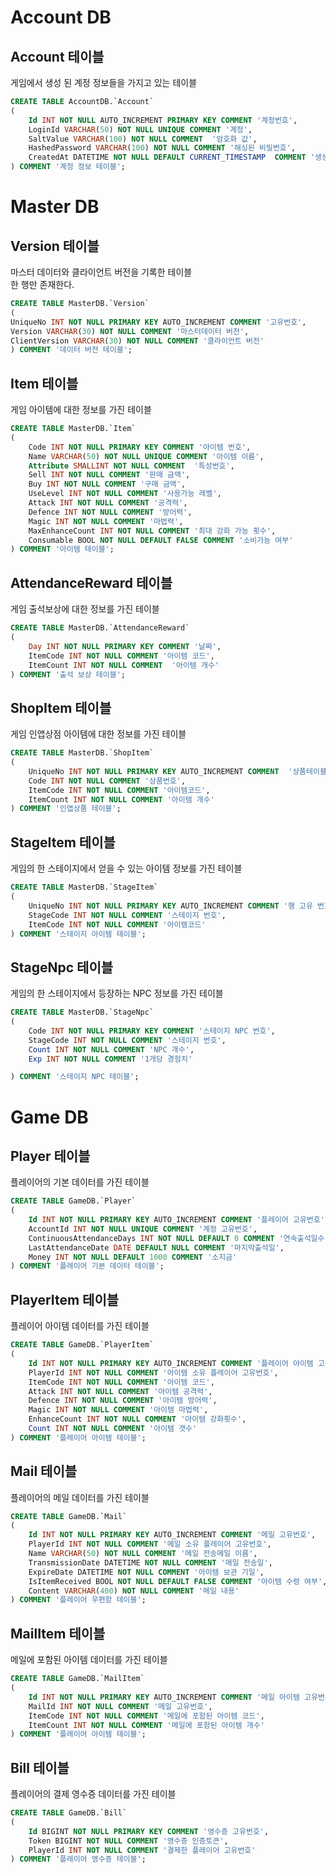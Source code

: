 # Account DB

## Account 테이블
게임에서 생성 된 계정 정보들을 가지고 있는 테이블

```sql
CREATE TABLE AccountDB.`Account`
(
    Id INT NOT NULL AUTO_INCREMENT PRIMARY KEY COMMENT '계정번호',
    LoginId VARCHAR(50) NOT NULL UNIQUE COMMENT '계정',
    SaltValue VARCHAR(100) NOT NULL COMMENT  '암호화 값',
    HashedPassword VARCHAR(100) NOT NULL COMMENT '해싱된 비밀번호',
    CreatedAt DATETIME NOT NULL DEFAULT CURRENT_TIMESTAMP  COMMENT '생성 날짜'
) COMMENT '계정 정보 테이블';
```   


# Master DB

## Version 테이블
마스터 데이터와 클라이언트 버전을 기록한 테이블   
한 행만 존재한다.
```sql
CREATE TABLE MasterDB.`Version`
(
UniqueNo INT NOT NULL PRIMARY KEY AUTO_INCREMENT COMMENT '고유번호',
Version VARCHAR(30) NOT NULL COMMENT '마스터데이터 버전',
ClientVersion VARCHAR(30) NOT NULL COMMENT '클라이언트 버전'
) COMMENT '데이터 버전 테이블';
```

## Item 테이블
게임 아이템에 대한 정보를 가진 테이블
```sql
CREATE TABLE MasterDB.`Item`
(
    Code INT NOT NULL PRIMARY KEY COMMENT '아이템 번호',
    Name VARCHAR(50) NOT NULL UNIQUE COMMENT '아이템 이름',
    Attribute SMALLINT NOT NULL COMMENT  '특성번호',
    Sell INT NOT NULL COMMENT '판매 금액',
    Buy INT NOT NULL COMMENT '구매 금액',
    UseLevel INT NOT NULL COMMENT '사용가능 레벨',
    Attack INT NOT NULL COMMENT '공격력',
    Defence INT NOT NULL COMMENT '방어력',
    Magic INT NOT NULL COMMENT '마법력',
    MaxEnhanceCount INT NOT NULL COMMENT '최대 강화 가능 횟수',
    Consumable BOOL NOT NULL DEFAULT FALSE COMMENT '소비가능 여부'
) COMMENT '아이템 테이블';
```

## AttendanceReward 테이블
게임 출석보상에 대한 정보를 가진 테이블
```sql
CREATE TABLE MasterDB.`AttendanceReward`
(
    Day INT NOT NULL PRIMARY KEY COMMENT '날짜',
    ItemCode INT NOT NULL COMMENT '아이템 코드',
    ItemCount INT NOT NULL COMMENT  '아이템 개수'
) COMMENT '출석 보상 테이블';

```

## ShopItem 테이블
게임 인앱상점 아이템에 대한 정보를 가진 테이블
```sql
CREATE TABLE MasterDB.`ShopItem`
(
    UniqueNo INT NOT NULL PRIMARY KEY AUTO_INCREMENT COMMENT  '상품테이블 고유번호',
    Code INT NOT NULL COMMENT '상품번호',
    ItemCode INT NOT NULL COMMENT '아이템코드',
    ItemCount INT NOT NULL COMMENT '아이템 개수'
) COMMENT '인앱상품 테이블';
```

## StageItem 테이블
게임의 한 스테이지에서 얻을 수 있는 아이템 정보를 가진 테이블
```sql
CREATE TABLE MasterDB.`StageItem`
(
    UniqueNo INT NOT NULL PRIMARY KEY AUTO_INCREMENT COMMENT '행 고유 번호',
    StageCode INT NOT NULL COMMENT '스테이지 번호',
    ItemCode INT NOT NULL COMMENT '아이템코드'
) COMMENT '스테이지 아이템 테이블';
```

## StageNpc 테이블
게임의 한 스테이지에서 등장하는 NPC 정보를 가진 테이블
```sql
CREATE TABLE MasterDB.`StageNpc`
(
    Code INT NOT NULL PRIMARY KEY COMMENT '스테이지 NPC 번호',
    StageCode INT NOT NULL COMMENT '스테이지 번호',
    Count INT NOT NULL COMMENT 'NPC 개수',
    Exp INT NOT NULL COMMENT '1개당 경험치'

) COMMENT '스테이지 NPC 테이블';
```

# Game DB

## Player 테이블
플레이어의 기본 데이터를 가진 테이블
```sql
CREATE TABLE GameDB.`Player`
(
    Id INT NOT NULL PRIMARY KEY AUTO_INCREMENT COMMENT '플레이어 고유번호',
    AccountId INT NOT NULL UNIQUE COMMENT '계정 고유번호',
    ContinuousAttendanceDays INT NOT NULL DEFAULT 0 COMMENT '연속출석일수',
    LastAttendanceDate DATE DEFAULT NULL COMMENT '마지막출석일',
    Money INT NOT NULL DEFAULT 1000 COMMENT '소지금'
) COMMENT '플레이어 기본 데이터 테이블';
```


## PlayerItem 테이블
플레이어 아이템 데이터를 가진 테이블
```sql
CREATE TABLE GameDB.`PlayerItem`
(
    Id INT NOT NULL PRIMARY KEY AUTO_INCREMENT COMMENT '플레이어 아이템 고유번호',
    PlayerId INT NOT NULL COMMENT '아이템 소유 플레이어 고유번호',
    ItemCode INT NOT NULL COMMENT '아이템 코드',
    Attack INT NOT NULL COMMENT '아이템 공격력',
    Defence INT NOT NULL COMMENT '아이템 방어력',
    Magic INT NOT NULL COMMENT '아이템 마법력',
    EnhanceCount INT NOT NULL COMMENT '아이템 강화횟수',
    Count INT NOT NULL COMMENT '아이템 갯수'
) COMMENT '플레이어 아이템 테이블';
```

## Mail 테이블
플레이어의 메일 데이터를 가진 테이블
```sql
CREATE TABLE GameDB.`Mail`
(
    Id INT NOT NULL PRIMARY KEY AUTO_INCREMENT COMMENT '메일 고유번호',
    PlayerId INT NOT NULL COMMENT '메일 소유 플레이어 고유번호',
    Name VARCHAR(50) NOT NULL COMMENT '메일 전송메일 이름',
    TransmissionDate DATETIME NOT NULL COMMENT '메일 전송일',
    ExpireDate DATETIME NOT NULL COMMENT '아이템 보관 기일',
    IsItemReceived BOOL NOT NULL DEFAULT FALSE COMMENT '아이템 수령 여부',
    Content VARCHAR(400) NOT NULL COMMENT '메일 내용'
) COMMENT '플레이어 우편함 테이블';
```

## MailItem 테이블
메일에 포함된 아이템 데이터를 가진 테이블 
```sql
CREATE TABLE GameDB.`MailItem`
(
	Id INT NOT NULL PRIMARY KEY AUTO_INCREMENT COMMENT '메일 아이템 고유번호',
	MailId INT NOT NULL COMMENT '메일 고유번호',
    ItemCode INT NOT NULL COMMENT '메일에 포함된 아이템 코드',
    ItemCount INT NOT NULL COMMENT '메일에 포함된 아이템 개수'
) COMMENT '플레이어 아이템 테이블';
```

## Bill 테이블
플레이어의 결제 영수증 데이터를 가진 테이블
```sql
CREATE TABLE GameDB.`Bill`
(
	Id BIGINT NOT NULL PRIMARY KEY COMMENT '영수증 고유번호',
	Token BIGINT NOT NULL COMMENT '영수증 인증토큰',
    PlayerId INT NOT NULL COMMENT '결제한 플레이어 고유번호' 
) COMMENT '플레이어 영수증 테이블';
```

